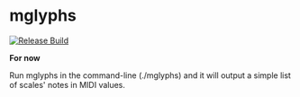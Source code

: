 # mglyphs

[![Release Build](https://github.com/pd3v/intervals/actions/workflows/cmake+submodule.yml/badge.svg)](https://github.com/pd3v/intervals/actions/workflows/cmake+submodule.yml)

**For now**

Run mglyphs in the command-line (./mglyphs) and it will output a simple list of scales' notes in MIDI values.